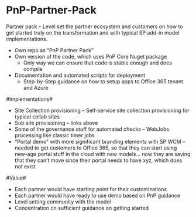 # PnP-Partner-Pack
Partner pack – Level set the partner ecosystem and customers on how to get started truly on the transformation and with typical SP add-in model implementations.
* Own repo as “PnP Partner Pack”
* Own version of the code, which uses PnP Core Nuget package
  * Only way we can ensure that code is stable enough and does compile
* Documentation and automated scripts for deployment
  * Step-by-Step guidance on how to setup apps to Office 365 tenant and Azure

#Implementations#
* Site Collection provisioning – Self-service site collection provisioning for typical collab sites
* Sub site provisioning – links above
* Some of the governance stuff for automated checks – WebJobs processing like classic timer jobs
* “Portal demo” with more significant branding elements with SP WCM – needed to get customers to Office 365, so that they can start using new-age portal stuff in the cloud with new models… now they are saying that they can’t move since their portal needs to have xyz, which does not exist.

#Value#
* Each partner would have starting point for their customizations
* Each partner would have ready to use demo based on PnP guidance
* Level setting community with the model
* Concentration on sufficient guidance on getting started

